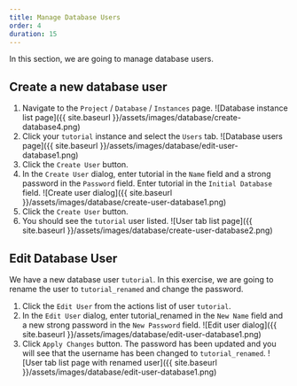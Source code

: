 ```yaml
---
title: Manage Database Users
order: 4
duration: 15
---
```


In this section, we are going to manage database users.

## Create a new database user
1. Navigate to the `Project` / `Database` / `Instances` page.
![Database instance list page]({{ site.baseurl }}/assets/images/database/create-database4.png)
1. Click your `tutorial` instance and select the `Users` tab.
![Database users page]({{ site.baseurl }}/assets/images/database/edit-user-database1.png)
1. Click the `Create User` button.
1. In the `Create User` dialog, enter tutorial in the `Name` field and a strong password in the `Password` field.  Enter tutorial in the `Initial Database` field.
![Create user dialog]({{ site.baseurl }}/assets/images/database/create-user-database1.png)
1. Click the `Create User` button.
1. You should see the `tutorial` user listed.
![User tab list page]({{ site.baseurl }}/assets/images/database/create-user-database2.png)

## Edit Database User

We have a new database user `tutorial`. In this exercise, we are going to rename the user to `tutorial_renamed` and change the password.

1. Click the `Edit User` from the actions list of user `tutorial`.
1. In the `Edit User` dialog, enter tutorial_renamed in the `New Name` field and a new strong password in the `New Password` field.
![Edit  user dialog]({{ site.baseurl }}/assets/images/database/edit-user-database1.png)
1. Click `Apply Changes` button. The password has been updated and you will see that the username has been changed to `tutorial_renamed`.
![User tab list page with renamed user]({{ site.baseurl }}/assets/images/database/edit-user-database1.png)
